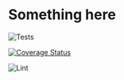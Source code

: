 # Something here

![Tests](https://github.com/Tatsh/xirvik-tools/workflows/Tests/badge.svg)

[![Coverage Status](https://coveralls.io/repos/github/Tatsh/xirvik-tools/badge.svg?branch=develop)](https://coveralls.io/github/Tatsh/xirvik-tools?branch=develop)

![Lint](https://github.com/Tatsh/xirvik-tools/workflows/Lint/badge.svg)
